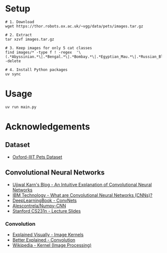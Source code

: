 # Setup

```
# 1. Download
wget https://thor.robots.ox.ac.uk/~vgg/data/pets/images.tar.gz

# 2. Extract
tar xzvf images.tar.gz

# 3. Keep images for only 5 cat classes
find images/* -type f ! -regex  '\(.*Abyssinian.*\|.*Bengal.*\|.*Bombay.*\|.*Egyptian_Mau.*\|.*Russian_Blue.*\)$' -delete

# 4. Install Python packages
uv sync
```

# Usage

```
uv run main.py
```

# Acknowledgements

## Dataset

- [Oxford-IIIT Pets Dataset](https://www.robots.ox.ac.uk/~vgg/data/pets/)

## Convolutional Neural Networks

- [Ujjwal Karn's Blog - An Intuitive Explanation of Convolutional Neural Networks](https://ujjwalkarn.me/2016/08/11/intuitive-explanation-convnets/)
- [IBM Technology - What are Convolutional Neural Networks (CNNs)?](https://youtu.be/QzY57FaENXg?feature=shared)
- [DeepLearningBook - ConvNets](https://www.deeplearningbook.org/contents/convnets.html)
- [Alescontrela/Numpy-CNN](https://github.com/Alescontrela/Numpy-CNN)
- [Stanford CS231n - Lecture Slides](https://cs231n.stanford.edu/slides/2016/winter1516_lecture7.pdf)

### Convolution

- [Explained Visually - Image Kernels](https://setosa.io/ev/image-kernels/)
- [Better Explained - Convolution](https://betterexplained.com/articles/intuitive-convolution/)
- [Wikipedia - Kernel (Image Processing)](https://en.wikipedia.org/wiki/Kernel_(image_processing))
